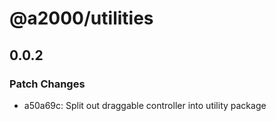 # @a2000/utilities

## 0.0.2
### Patch Changes

- a50a69c: Split out draggable controller into utility package
